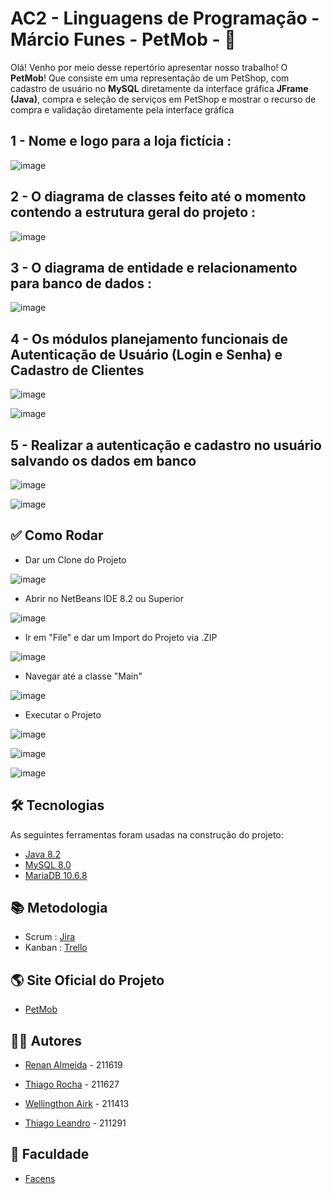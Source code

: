  # AC2 - Linguagens de Programação - Márcio Funes - PetMob - 🐶

Olá! Venho por meio desse repertório apresentar nosso trabalho! O **PetMob**! 
Que consiste em uma representação de um PetShop, com cadastro de usuário no 
**MySQL** diretamente da interface gráfica **JFrame (Java)**, compra e seleção de serviços
em PetShop e mostrar o recurso de compra e validação diretamente pela interface gráfica

## 1 - Nome e logo para a loja fictícia :

![image](https://user-images.githubusercontent.com/98130954/172433284-68ce1f4b-18e3-42b1-84b1-ef7c02c25c16.png)

## 2 - O diagrama de classes feito até o momento contendo a estrutura geral do projeto :

![image](https://user-images.githubusercontent.com/98130954/172433368-e0182978-dbc1-4b1d-93b8-a46c4a292428.png)

## 3 - O diagrama de entidade e relacionamento para banco de dados :

![image](https://user-images.githubusercontent.com/98130954/172433558-5c57584e-69df-48d6-abeb-d15ea5a6d534.png)

## 4 - Os módulos planejamento funcionais de Autenticação de Usuário (Login e Senha) e Cadastro de Clientes

![image](https://user-images.githubusercontent.com/98130954/172433722-00702688-cf99-4693-8111-2e3b17171512.png)

![image](https://user-images.githubusercontent.com/98130954/172433762-ad348e0b-061b-44a8-89ac-7346b5c799b4.png)

## 5 - Realizar a autenticação e cadastro no usuário salvando os dados em banco

![image](https://user-images.githubusercontent.com/98130954/172434065-04362d86-dc0f-424b-bc44-4b218d426c2d.png)

![image](https://user-images.githubusercontent.com/98130954/172433958-67ce167c-1881-41d5-b24d-2675621a8340.png)

## ✅ Como Rodar
- Dar um Clone do Projeto

![image](https://user-images.githubusercontent.com/98130954/172434249-ba40b5f3-655f-4d06-95e3-e50ea8c00657.png)

- Abrir no NetBeans IDE 8.2 ou Superior

![image](https://user-images.githubusercontent.com/98130954/172434303-3e81a8dc-689e-483a-9c8b-892468f356fd.png)

- Ir em "File" e dar um Import do Projeto via .ZIP

![image](https://user-images.githubusercontent.com/98130954/172434387-23ac95d0-a90e-45e1-b903-164667b15f11.png)

- Navegar até a classe "Main"

![image](https://user-images.githubusercontent.com/98130954/172434480-bc8ce44b-fb9d-4578-ba5f-4b9a9a994071.png)

- Executar o Projeto

![image](https://user-images.githubusercontent.com/98130954/172434536-80c5c522-77df-4c8f-87e6-69344f7cd30b.png)

![image](https://user-images.githubusercontent.com/98130954/172434884-a1cde26c-20f1-48e3-ba08-a88a50cd3e44.png)

![image](https://user-images.githubusercontent.com/98130954/172434914-e93f02f7-87ac-494c-a764-18778adf3eaf.png)

## 🛠 Tecnologias

As seguintes ferramentas foram usadas na construção do projeto:

- [Java 8.2](https://www.java.com/pt-BR/)
- [MySQL 8.0](https://www.mysql.com)
- [MariaDB 10.6.8](https://mariadb.org)

## 📚 Metodologia 
- Scrum : [Jira](https://petmob.atlassian.net/jira/software/projects/PET/boards/1)
- Kanban : [Trello](https://trello.com/b/EnxzrEnW/grupo-8-fábrica-de-projetos-2-pet-mob)

## 🌎 Site Oficial do Projeto

 - [PetMob](https://petmob.netlify.app)

## 👨‍🎓 Autores

- [Renan Almeida](https://www.github.com/Azkalum) - 211619

- [Thiago Rocha](https://www.github.com/Thirbt) - 211627

- [Wellingthon Airk](https://www.github.com/Airk-souza) - 211413

- [Thiago Leandro](https://www.github.com/Thiagomota77) - 211291

## 🏫 Faculdade 
- [Facens](https://facens.br)
